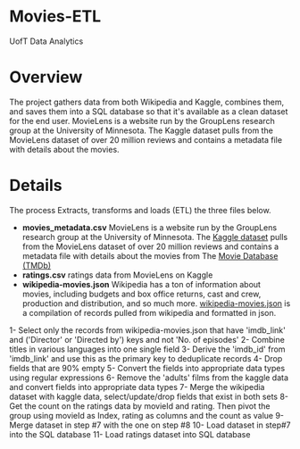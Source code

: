 # Movies-ETL
UofT Data Analytics

# Overview
The project gathers data from both Wikipedia and Kaggle, combines them, and saves them into a SQL database so that it's available as a clean dataset for the end user.
MovieLens is a website run by the GroupLens research group at the University of Minnesota. The Kaggle dataset pulls from the MovieLens dataset of over 20 million reviews and contains a metadata file with details about the movies.

# Details
The process Extracts, transforms and loads (ETL) the three files below.

* **movies_metadata.csv**
MovieLens is a website run by the GroupLens research group at the University of Minnesota. 
The [Kaggle dataset](https://www.kaggle.com/rounakbanik/the-movies-dataset/download) 	pulls from the MovieLens dataset of over 20 million reviews and contains a metadata file with details about the movies from The [Movie Database (TMDb)](https://www.themoviedb.org/)
* **ratings.csv**
ratings data from MovieLens on Kaggle
* **wikipedia-movies.json**
Wikipedia has a ton of information about movies, including budgets and box office returns, cast and crew, production and distribution, and so much more.
[wikipedia-movies.json](https://2u-data-curriculum-team.s3.amazonaws.com/dataviz-online/module_8/wikipedia-movies.json) is a compilation of records pulled from wikipedia and formatted in json.


1- Select only the records from wikipedia-movies.json that have 'imdb_link' and ('Director' or 'Directed by') keys and 	not 'No. of episodes'
2- Combine titles in various languages into one single field
3- Derive the 'imdb_id' from 'imdb_link' and use this as the primary key to deduplicate records
4- Drop fields that are 90% empty
5- Convert the fields into appropriate data types using regular expressions
6- Remove the 'adults' films from the kaggle data and convert fields into appropriate data types
7- Merge the wikipedia dataset with kaggle data, select/update/drop fields that exist in both sets
8- Get the count on the ratings data by movieId and rating. Then pivot the group using movieId as Index, rating as columns and the count as value
9- Merge dataset in step #7 with the one on step #8
10- Load dataset in step#7 into the SQL database
11- Load ratings dataset into SQL database

